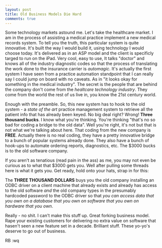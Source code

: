 ```yaml
---
layout: post
title: Old Business Models Die Hard
comments: true
---
```

Some technology markets astound me. Let's take the healthcare market. I am in the process of assisting a medical practice implement a new medical records system. To tell you the truth, this particular system is quite innovative. It's built the way I would build it, using technology I would choose today. It's delivered as in an ASP model and the client is specificly targed to run on the iPad. Very cool, easy to use, It talks "doctor" and knows all of the industry diagnostic codes so that the process of translating the work done to the insurance carrier is *automagic*. It's actually the first system I have seen from a practice automation standpoint that I can really say I could jump on board with no caveats. As in "it looks okay for something in the medical industry". The secret is the people that are behind the company don't come from the *healtcare technology industry*. They come from the world the rest of us live in, you know the 21st century world.

Enough with the preamble. So, this new system has to hook to the old system - a *state of the art* practice management system to retrieve all the patient info that has already been keyed. No big deal right? Wrong! **Three thousand bucks**. I know what you're thinking. You're thinking "that's no so bad for coding a bridge to the old data". Well you're right, it's not but that is not what we're talking about here. That coding from the new company is **FREE**. Actually there is no real coding, they have a pretty innovative bridge to a bunch of popular systems already done. They also have a bunch of hook-ups to automate ordering reports, diagnostics, etc. The $3000 bucks is to the old software company. 

If you aren't as tenatious (read pain in the ass) as me, you may not even be curious as to what that $3000 gets you. Well after pulling some threads here is what it gets you. Get ready, hold onto your hats, strap in for this:

The **THREE THOUSAND DOLLARS** buys you the old company installing an ODBC driver on a client machine that already exists and already has access to the old software *and* the old company types in the presumably hardcoded password to the ODBC driver so that *you can access data that you own on a database that you own on software that you own on hardware that you own*.

Really - no shit. I can't make this stuff up. Great forking business model. Rape your existing customers for delivering no extra value on software that hasen't seen a new feature set in a decade. Brilliant stuff. These yo-yo's deserve to go out of business.

RB
:wq
